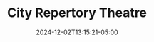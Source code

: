 ---
title: City Repertory Theatre
date: 2024-12-02T13:15:21-05:00
active: true
featured_image: City-Repertory-Theatre.webp
featured_image_attr: 
featured_image_alt: 
featured_image_caption: 
Founded: 
Address: |
    160 Cypress Point Pkwy, Suite B207
    Palm Coast, FL 32164
Latitude: 29.549200121646447
Longitude: -81.22796219055326
Socials: 
  Facebook: cityreptheatre
  Twitter: 
  Instagram: 
  Threads:
  Website: https://crtpalmcoast.com/
Phone: 13865859415
---